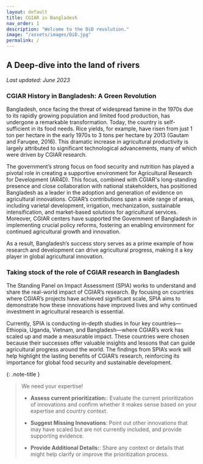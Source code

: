 ```yaml
---
layout: default
title: CGIAR in Bangladesh
nav_order: 1
description: "Welcome to the DiD revolution."
image: "/assets/images/DiD.jpg"
permalink: /
---
```



## A Deep-dive into the land of rivers

*Last updated: June 2023*

### CGIAR History in Bangladesh: A Green Revolution
Bangladesh, once facing the threat of widespread famine in the 1970s due to its rapidly growing population and limited food production, has undergone a remarkable transformation. Today, the country is self-sufficient in its food needs. Rice yields, for example, have risen from just 1 ton per hectare in the early 1970s to 3 tons per hectare by 2013 (Gautam and Faruqee, 2016). This dramatic increase in agricultural productivity is largely attributed to significant technological advancements, many of which were driven by CGIAR research.

The government’s strong focus on food security and nutrition has played a pivotal role in creating a supportive environment for Agricultural Research for Development (AR4D). This focus, combined with CGIAR's long-standing presence and close collaboration with national stakeholders, has positioned Bangladesh as a leader in the adoption and generation of evidence on agricultural innovations. CGIAR’s contributions span a wide range of areas, including varietal development, irrigation, mechanization, sustainable intensification, and market-based solutions for agricultural services. Moreover, CGIAR centers have supported the Government of Bangladesh in implementing crucial policy reforms, fostering an enabling environment for continued agricultural growth and innovation.

As a result, Bangladesh’s success story serves as a prime example of how research and development can drive agricultural progress, making it a key player in global agricultural innovation.


### Taking stock of the role of CGIAR research in Bangladesh

The Standing Panel on Impact Assessment (SPIA) works to understand and share the real-world impact of CGIAR’s research. By focusing on countries where CGIAR’s projects have achieved significant scale, SPIA aims to demonstrate how these innovations have improved lives and why continued investment in agricultural research is essential.

Currently, SPIA is conducting in-depth studies in four key countries—Ethiopia, Uganda, Vietnam, and Bangladesh—where CGIAR’s work has scaled up and made a measurable impact. These countries were chosen because their successes offer valuable insights and lessons that can guide agricultural progress around the world. The findings from SPIA’s work will help highlight the lasting benefits of CGIAR’s research, reinforcing its importance for global food security and sustainable development.


{: .note-title }
> We need your expertise!
> 
> - <b>Assess current prioritization:</b>: Evaluate the current prioritization of innovations and confirm whether it makes sense based on your expertise and country context.
> 
> - <b>Suggest Missing Innovations</b>: Point out other innovations that may have scaled but are not currently included, and provide supporting evidence.
> 
> - <b>Provide Additional Details:</b>: Share any context or details that might help clarify or improve the prioritization process.
